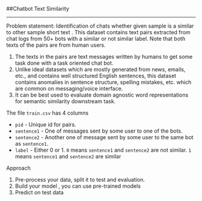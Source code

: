 



##Chatbot Text Similarity

---

 Problem statement:
 Identification of chats whether given sample is a similar to other sample short text .
 This dataset contains text pairs extracted from chat logs from 50+ bots with a similar or not similar label. Note that both texts of the pairs are from human users.

 1. The texts in the pairs are text messages written by humans to get some task done with a task oriented chat bot.
 2. Unlike ideal datasets which are mostly generated from news, emails, etc., and contains well structured English sentences, this dataset contains anomalies in sentence structure, spelling mistakes, etc. which are common on messaging/voice interface.
 3. It can be best used to evaluate domain agnostic word representations for semantic similarity downstream task.

 The file `train.csv` has 4 columns
 - `pid`  - Unique id for pairs.
 - `sentence1` - One of messages sent by some user to one of the bots.
 - `sentence2` - Another one of message sent by some user to the same bot as `sentence1`.
 - `label` - Either 0 or 1. `0` means `sentence1` and `sentence2` are not similar. `1` means `sentence1` and `sentence2` are similar

 Approach
 1.	Pre-process your data, split it to test and evaluation.
 2.	Build your model ,  you can use pre-trained models
 3.	Predict on test data
